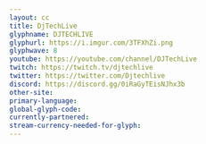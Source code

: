 ```yaml
---
layout: cc
title: DjTechLive
glyphname: DJTECHLIVE
glyphurl: https://i.imgur.com/3TFXhZi.png
glyphwave: 8
youtube: https://youtube.com/channel/DJTechLive
twitch: https://twitch.tv/djtechlive
twitter: https://twitter.com/Djtechlive
discord: https://discord.gg/0iRaGyTEisNJhx3b
other-site: 
primary-language: 
global-glyph-code: 
currently-partnered: 
stream-currency-needed-for-glyph: 
---
```


